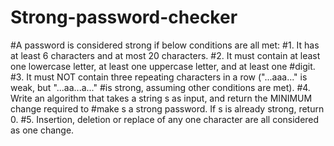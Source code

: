 # Strong-password-checker

#A password is considered strong if below conditions are all met:
#1. It has at least 6 characters and at most 20 characters.
#2. It must contain at least one lowercase letter, at least one uppercase letter, and at least one
#digit.
#3. It must NOT contain three repeating characters in a row ("...aaa..." is weak, but "...aa...a..."
#is strong, assuming other conditions are met).
#4. Write an algorithm that takes a string s as input, and return the MINIMUM change required to
#make s a strong password. If s is already strong, return 0.
#5. Insertion, deletion or replace of any one character are all considered as one change.
